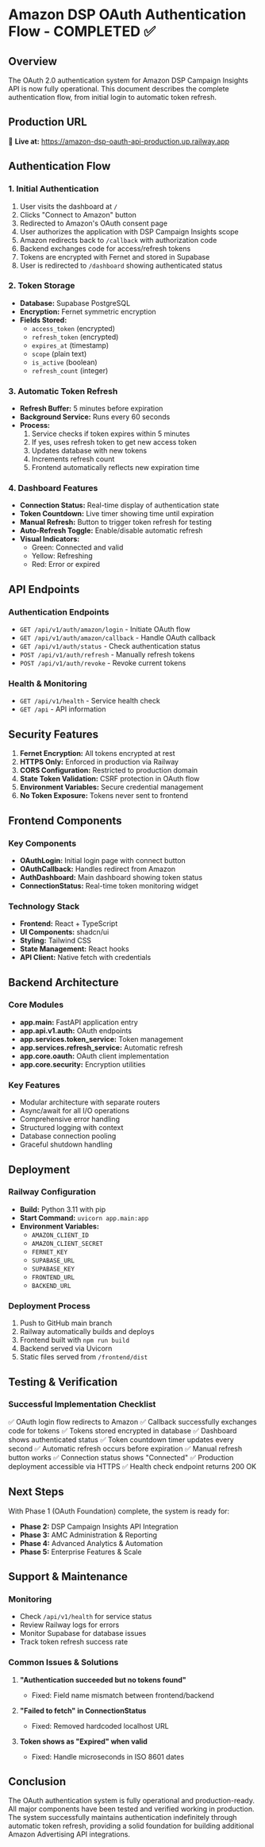 # Amazon DSP OAuth Authentication Flow - COMPLETED ✅

## Overview
The OAuth 2.0 authentication system for Amazon DSP Campaign Insights API is now fully operational. This document describes the complete authentication flow, from initial login to automatic token refresh.

## Production URL
🚀 **Live at:** https://amazon-dsp-oauth-api-production.up.railway.app

## Authentication Flow

### 1. Initial Authentication
1. User visits the dashboard at `/`
2. Clicks "Connect to Amazon" button
3. Redirected to Amazon's OAuth consent page
4. User authorizes the application with DSP Campaign Insights scope
5. Amazon redirects back to `/callback` with authorization code
6. Backend exchanges code for access/refresh tokens
7. Tokens are encrypted with Fernet and stored in Supabase
8. User is redirected to `/dashboard` showing authenticated status

### 2. Token Storage
- **Database:** Supabase PostgreSQL
- **Encryption:** Fernet symmetric encryption
- **Fields Stored:**
  - `access_token` (encrypted)
  - `refresh_token` (encrypted)
  - `expires_at` (timestamp)
  - `scope` (plain text)
  - `is_active` (boolean)
  - `refresh_count` (integer)

### 3. Automatic Token Refresh
- **Refresh Buffer:** 5 minutes before expiration
- **Background Service:** Runs every 60 seconds
- **Process:**
  1. Service checks if token expires within 5 minutes
  2. If yes, uses refresh token to get new access token
  3. Updates database with new tokens
  4. Increments refresh count
  5. Frontend automatically reflects new expiration time

### 4. Dashboard Features
- **Connection Status:** Real-time display of authentication state
- **Token Countdown:** Live timer showing time until expiration
- **Manual Refresh:** Button to trigger token refresh for testing
- **Auto-Refresh Toggle:** Enable/disable automatic refresh
- **Visual Indicators:**
  - Green: Connected and valid
  - Yellow: Refreshing
  - Red: Error or expired

## API Endpoints

### Authentication Endpoints
- `GET /api/v1/auth/amazon/login` - Initiate OAuth flow
- `GET /api/v1/auth/amazon/callback` - Handle OAuth callback
- `GET /api/v1/auth/status` - Check authentication status
- `POST /api/v1/auth/refresh` - Manually refresh tokens
- `POST /api/v1/auth/revoke` - Revoke current tokens

### Health & Monitoring
- `GET /api/v1/health` - Service health check
- `GET /api` - API information

## Security Features
1. **Fernet Encryption:** All tokens encrypted at rest
2. **HTTPS Only:** Enforced in production via Railway
3. **CORS Configuration:** Restricted to production domain
4. **State Token Validation:** CSRF protection in OAuth flow
5. **Environment Variables:** Secure credential management
6. **No Token Exposure:** Tokens never sent to frontend

## Frontend Components

### Key Components
- **OAuthLogin:** Initial login page with connect button
- **OAuthCallback:** Handles redirect from Amazon
- **AuthDashboard:** Main dashboard showing token status
- **ConnectionStatus:** Real-time token monitoring widget

### Technology Stack
- **Frontend:** React + TypeScript
- **UI Components:** shadcn/ui
- **Styling:** Tailwind CSS
- **State Management:** React hooks
- **API Client:** Native fetch with credentials

## Backend Architecture

### Core Modules
- **app.main:** FastAPI application entry
- **app.api.v1.auth:** OAuth endpoints
- **app.services.token_service:** Token management
- **app.services.refresh_service:** Automatic refresh
- **app.core.oauth:** OAuth client implementation
- **app.core.security:** Encryption utilities

### Key Features
- Modular architecture with separate routers
- Async/await for all I/O operations
- Comprehensive error handling
- Structured logging with context
- Database connection pooling
- Graceful shutdown handling

## Deployment

### Railway Configuration
- **Build:** Python 3.11 with pip
- **Start Command:** `uvicorn app.main:app`
- **Environment Variables:**
  - `AMAZON_CLIENT_ID`
  - `AMAZON_CLIENT_SECRET`
  - `FERNET_KEY`
  - `SUPABASE_URL`
  - `SUPABASE_KEY`
  - `FRONTEND_URL`
  - `BACKEND_URL`

### Deployment Process
1. Push to GitHub main branch
2. Railway automatically builds and deploys
3. Frontend built with `npm run build`
4. Backend served via Uvicorn
5. Static files served from `/frontend/dist`

## Testing & Verification

### Successful Implementation Checklist
✅ OAuth login flow redirects to Amazon
✅ Callback successfully exchanges code for tokens
✅ Tokens stored encrypted in database
✅ Dashboard shows authenticated status
✅ Token countdown timer updates every second
✅ Automatic refresh occurs before expiration
✅ Manual refresh button works
✅ Connection status shows "Connected"
✅ Production deployment accessible via HTTPS
✅ Health check endpoint returns 200 OK

## Next Steps

With Phase 1 (OAuth Foundation) complete, the system is ready for:
- **Phase 2:** DSP Campaign Insights API Integration
- **Phase 3:** AMC Administration & Reporting
- **Phase 4:** Advanced Analytics & Automation
- **Phase 5:** Enterprise Features & Scale

## Support & Maintenance

### Monitoring
- Check `/api/v1/health` for service status
- Review Railway logs for errors
- Monitor Supabase for database issues
- Track token refresh success rate

### Common Issues & Solutions
1. **"Authentication succeeded but no tokens found"**
   - Fixed: Field name mismatch between frontend/backend
   
2. **"Failed to fetch" in ConnectionStatus**
   - Fixed: Removed hardcoded localhost URL
   
3. **Token shows as "Expired" when valid**
   - Fixed: Handle microseconds in ISO 8601 dates

## Conclusion
The OAuth authentication system is fully operational and production-ready. All major components have been tested and verified working in production. The system successfully maintains authentication indefinitely through automatic token refresh, providing a solid foundation for building additional Amazon Advertising API integrations.